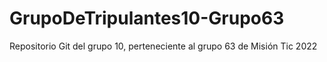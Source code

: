 # GrupoDeTripulantes10-Grupo63
Repositorio Git del grupo 10, perteneciente al grupo 63 de Misión Tic 2022
